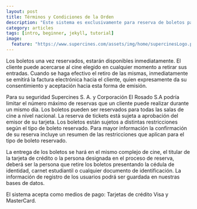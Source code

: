 ```yaml
---
layout: post
title: Términos y Condiciones de la Orden
description: "Este sistema es exclusivamente para reserva de boletos para funciones de cintas cinematográficas."
category: articles
tags: [intro, beginner, jekyll, tutorial]
image:
  feature: "https://www.supercines.com/assets/img/home/supercinesLogo.png"
---
```


Los boletos una vez reservados, estarán disponibles inmediatamente. El cliente puede acercarse al cine elegido en cualquier momento a retirar sus entradas. Cuando se haga efectivo el retiro de las mismas, inmediatamente se emitirá la factura electrónica hacia el cliente, quien expresamente da su consentimiento y aceptación hacia esta forma de emisión.


Para su seguridad Supercines S. A. y Corporación El Rosado S.A podría limitar el número máximo de reservas que un cliente puede realizar durante un mismo día. Los boletos pueden ser reservados para todas las salas de cine a nivel nacional. La reserva de tickets está sujeta a aprobación del emisor de su tarjeta. Los boletos están sujetos a distintas restricciones según el tipo de boleto reservado. Para mayor información la confirmación de su reserva incluye un resumen de las restricciones que aplican para el tipo de boleto reservado.














La entrega de los boletos se hará en el mismo complejo de cine, el titular de la tarjeta de crédito o la persona designada en el proceso de reserva, deberá ser la persona que retire los boletos presentando la cédula de identidad, carnet estudiantil o cualquier documento de identificación. La información de registro de los usuarios podrá ser guardada en nuestras bases de datos.
















El sistema acepta como medios de pago: Tarjetas de crédito Visa y MasterCard.



